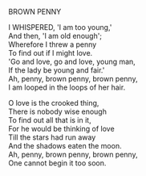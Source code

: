 BROWN PENNY  
  
I WHISPERED, 'I am too young,'  
And then, 'I am old enough';  
Wherefore I threw a penny  
To find out if I might love.  
'Go and love, go and love, young man,  
If the lady be young and fair.'  
Ah, penny, brown penny, brown penny,  
I am looped in the loops of her hair.  
  
O love is the crooked thing,  
There is nobody wise enough  
To find out all that is in it,  
For he would be thinking of love  
Till the stars had run away  
And the shadows eaten the moon.  
Ah, penny, brown penny, brown penny,  
One cannot begin it too soon.  
